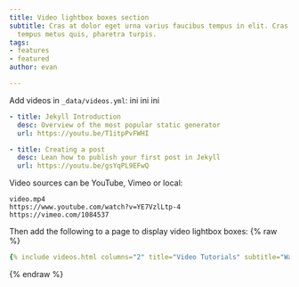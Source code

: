 ```yaml
---
title: Video lightbox boxes section
subtitle: Cras at dolor eget urna varius faucibus tempus in elit. Cras a dui imperdiet,
  tempus metus quis, pharetra turpis.
tags:
- features
- featured
author: evan

---
```

Add videos in `_data/videos.yml`: ini ini ini

```yml
- title: Jekyll Introduction
  desc: Overview of the most popular static generator
  url: https://youtu.be/T1itpPvFWHI

- title: Creating a post
  desc: Lean how to publish your first post in Jekyll
  url: https://youtu.be/gsYqPL9EFwQ
```

Video sources can be YouTube, Vimeo or local:

    video.mp4
    https://www.youtube.com/watch?v=YE7VzlLtp-4
    https://vimeo.com/1084537

Then add the following to a page to display video lightbox boxes:
{% raw %}

```yaml
{% include videos.html columns="2" title="Video Tutorials" subtitle="Watch screencasts to get you started fast with Jekyll" %}
```

{% endraw %}